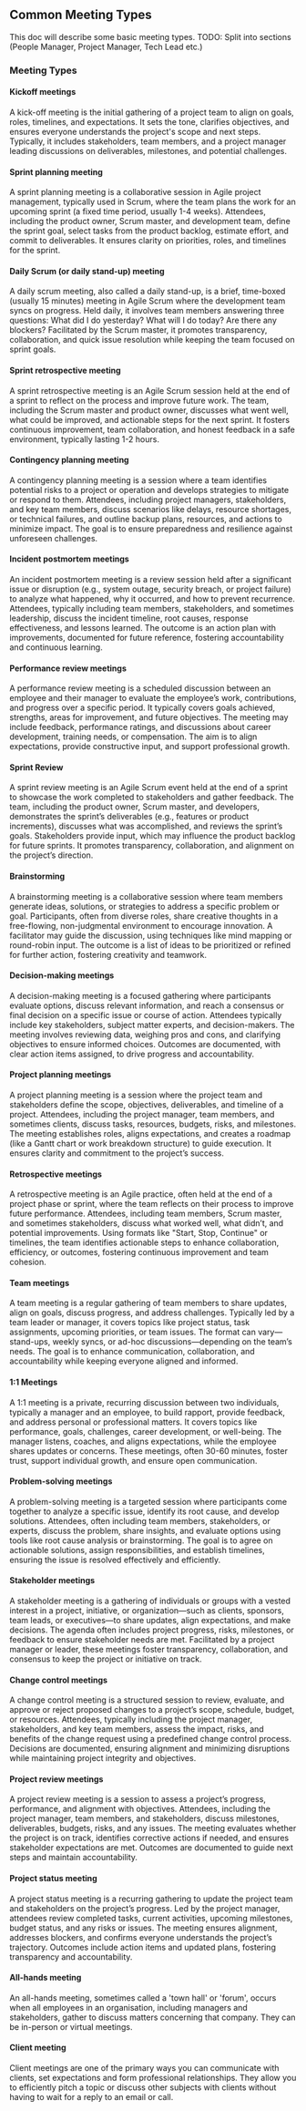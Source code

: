 ## Common Meeting Types

This doc will describe some basic meeting types. 
TODO: Split into sections (People Manager, Project Manager, Tech Lead etc.)

### Meeting Types

#### Kickoff meetings
A kick-off meeting is the initial gathering of a project team to align on goals, roles, timelines, and expectations. It sets the tone, clarifies objectives, and ensures everyone understands the project's scope and next steps. Typically, it includes stakeholders, team members, and a project manager leading discussions on deliverables, milestones, and potential challenges.


#### Sprint planning meeting
A sprint planning meeting is a collaborative session in Agile project management, typically used in Scrum, where the team plans the work for an upcoming sprint (a fixed time period, usually 1-4 weeks). Attendees, including the product owner, Scrum master, and development team, define the sprint goal, select tasks from the product backlog, estimate effort, and commit to deliverables. It ensures clarity on priorities, roles, and timelines for the sprint.


#### Daily Scrum (or daily stand-up) meeting
A daily scrum meeting, also called a daily stand-up, is a brief, time-boxed (usually 15 minutes) meeting in Agile Scrum where the development team syncs on progress. Held daily, it involves team members answering three questions: What did I do yesterday? What will I do today? Are there any blockers? Facilitated by the Scrum master, it promotes transparency, collaboration, and quick issue resolution while keeping the team focused on sprint goals.

#### Sprint retrospective meeting
A sprint retrospective meeting is an Agile Scrum session held at the end of a sprint to reflect on the process and improve future work. The team, including the Scrum master and product owner, discusses what went well, what could be improved, and actionable steps for the next sprint. It fosters continuous improvement, team collaboration, and honest feedback in a safe environment, typically lasting 1-2 hours.

#### Contingency planning meeting
A contingency planning meeting is a session where a team identifies potential risks to a project or operation and develops strategies to mitigate or respond to them. Attendees, including project managers, stakeholders, and key team members, discuss scenarios like delays, resource shortages, or technical failures, and outline backup plans, resources, and actions to minimize impact. The goal is to ensure preparedness and resilience against unforeseen challenges.


#### Incident postmortem meetings
An incident postmortem meeting is a review session held after a significant issue or disruption (e.g., system outage, security breach, or project failure) to analyze what happened, why it occurred, and how to prevent recurrence. Attendees, typically including team members, stakeholders, and sometimes leadership, discuss the incident timeline, root causes, response effectiveness, and lessons learned. The outcome is an action plan with improvements, documented for future reference, fostering accountability and continuous learning.

#### Performance review meetings
A performance review meeting is a scheduled discussion between an employee and their manager to evaluate the employee’s work, contributions, and progress over a specific period. It typically covers goals achieved, strengths, areas for improvement, and future objectives. The meeting may include feedback, performance ratings, and discussions about career development, training needs, or compensation. The aim is to align expectations, provide constructive input, and support professional growth.

#### Sprint Review
A sprint review meeting is an Agile Scrum event held at the end of a sprint to showcase the work completed to stakeholders and gather feedback. The team, including the product owner, Scrum master, and developers, demonstrates the sprint’s deliverables (e.g., features or product increments), discusses what was accomplished, and reviews the sprint’s goals. Stakeholders provide input, which may influence the product backlog for future sprints. It promotes transparency, collaboration, and alignment on the project’s direction.

#### Brainstorming
A brainstorming meeting is a collaborative session where team members generate ideas, solutions, or strategies to address a specific problem or goal. Participants, often from diverse roles, share creative thoughts in a free-flowing, non-judgmental environment to encourage innovation. A facilitator may guide the discussion, using techniques like mind mapping or round-robin input. The outcome is a list of ideas to be prioritized or refined for further action, fostering creativity and teamwork.


#### Decision-making meetings
A decision-making meeting is a focused gathering where participants evaluate options, discuss relevant information, and reach a consensus or final decision on a specific issue or course of action. Attendees typically include key stakeholders, subject matter experts, and decision-makers. The meeting involves reviewing data, weighing pros and cons, and clarifying objectives to ensure informed choices. Outcomes are documented, with clear action items assigned, to drive progress and accountability.

#### Project planning meetings
A project planning meeting is a session where the project team and stakeholders define the scope, objectives, deliverables, and timeline of a project. Attendees, including the project manager, team members, and sometimes clients, discuss tasks, resources, budgets, risks, and milestones. The meeting establishes roles, aligns expectations, and creates a roadmap (like a Gantt chart or work breakdown structure) to guide execution. It ensures clarity and commitment to the project’s success.

#### Retrospective meetings
A retrospective meeting is an Agile practice, often held at the end of a project phase or sprint, where the team reflects on their process to improve future performance. Attendees, including team members, Scrum master, and sometimes stakeholders, discuss what worked well, what didn’t, and potential improvements. Using formats like "Start, Stop, Continue" or timelines, the team identifies actionable steps to enhance collaboration, efficiency, or outcomes, fostering continuous improvement and team cohesion.

#### Team meetings
A team meeting is a regular gathering of team members to share updates, align on goals, discuss progress, and address challenges. Typically led by a team leader or manager, it covers topics like project status, task assignments, upcoming priorities, or team issues. The format can vary—stand-ups, weekly syncs, or ad-hoc discussions—depending on the team’s needs. The goal is to enhance communication, collaboration, and accountability while keeping everyone aligned and informed.

#### 1:1 Meetings
A 1:1 meeting is a private, recurring discussion between two individuals, typically a manager and an employee, to build rapport, provide feedback, and address personal or professional matters. It covers topics like performance, goals, challenges, career development, or well-being. The manager listens, coaches, and aligns expectations, while the employee shares updates or concerns. These meetings, often 30-60 minutes, foster trust, support individual growth, and ensure open communication.

#### Problem-solving meetings
A problem-solving meeting is a targeted session where participants come together to analyze a specific issue, identify its root cause, and develop solutions. Attendees, often including team members, stakeholders, or experts, discuss the problem, share insights, and evaluate options using tools like root cause analysis or brainstorming. The goal is to agree on actionable solutions, assign responsibilities, and establish timelines, ensuring the issue is resolved effectively and efficiently.

#### Stakeholder meetings
A stakeholder meeting is a gathering of individuals or groups with a vested interest in a project, initiative, or organization—such as clients, sponsors, team leads, or executives—to share updates, align expectations, and make decisions. The agenda often includes project progress, risks, milestones, or feedback to ensure stakeholder needs are met. Facilitated by a project manager or leader, these meetings foster transparency, collaboration, and consensus to keep the project or initiative on track.

#### Change control meetings
A change control meeting is a structured session to review, evaluate, and approve or reject proposed changes to a project’s scope, schedule, budget, or resources. Attendees, typically including the project manager, stakeholders, and key team members, assess the impact, risks, and benefits of the change request using a predefined change control process. Decisions are documented, ensuring alignment and minimizing disruptions while maintaining project integrity and objectives.

#### Project review meetings
A project review meeting is a session to assess a project’s progress, performance, and alignment with objectives. Attendees, including the project manager, team members, and stakeholders, discuss milestones, deliverables, budgets, risks, and any issues. The meeting evaluates whether the project is on track, identifies corrective actions if needed, and ensures stakeholder expectations are met. Outcomes are documented to guide next steps and maintain accountability.

#### Project status meeting
A project status meeting is a recurring gathering to update the project team and stakeholders on the project’s progress. Led by the project manager, attendees review completed tasks, current activities, upcoming milestones, budget status, and any risks or issues. The meeting ensures alignment, addresses blockers, and confirms everyone understands the project’s trajectory. Outcomes include action items and updated plans, fostering transparency and accountability.

#### All-hands meeting
An all-hands meeting, sometimes called a 'town hall' or 'forum', occurs when all employees in an organisation, including managers and stakeholders, gather to discuss matters concerning that company. They can be in-person or virtual meetings.

#### Client meeting
Client meetings are one of the primary ways you can communicate with clients, set expectations and form professional relationships. They allow you to efficiently pitch a topic or discuss other subjects with clients without having to wait for a reply to an email or call.
